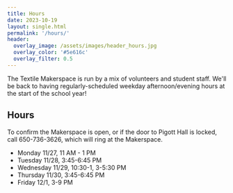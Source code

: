 ```yaml
---
title: Hours
date: 2023-10-19
layout: single.html
permalink: '/hours/'
header:
  overlay_image: /assets/images/header_hours.jpg
  overlay_color: '#5e616c'
  overlay_filter: 0.5
---
```


The Textile Makerspace is run by a mix of volunteers and student staff. We'll be back to having regularly-scheduled weekday afternoon/evening hours at the start of the school year!

## Hours

To confirm the Makerspace is open, or if the door to Pigott Hall is locked, call 650-736-3626, which will ring at the Makerspace.

- Monday 11/27, 11 AM - 1 PM
- Tuesday 11/28, 3:45-6:45 PM
- Wednesday 11/29, 10:30-1, 3-5:30 PM
- Thursday 11/30, 3:45-6:45 PM
- Friday 12/1, 3-9 PM
